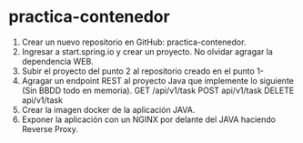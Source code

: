 # practica-contenedor
1. Crear un nuevo repositorio en GitHub: practica-contenedor.
2. Ingresar a start.spring.io y crear un proyecto. No olvidar agragar la dependencia WEB.
3. Subir el proyecto del punto 2 al repositorio creado en el punto 1-
4. Agragar un endpoint REST al proyecto  Java que implemente lo siguiente (Sin BBDD todo en memoria).
   GET /api/v1/task
   POST api/v1/task
   DELETE api/v1/task
6. Crear la imagen docker de la aplicación JAVA.
7. Exponer la aplicación con un NGINX por delante del JAVA haciendo Reverse Proxy. 
